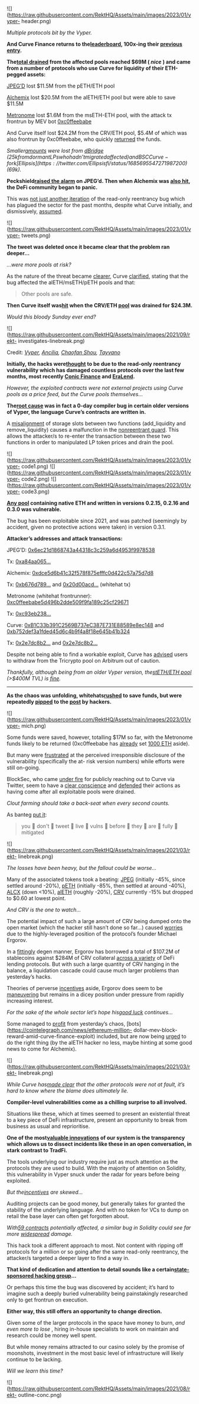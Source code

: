 ![](https://raw.githubusercontent.com/RektHQ/Assets/main/images/2023/01/vyper-
header.png)

_Multiple protocols bit by the Vyper._

 **And Curve Finance returns to
the[leaderboard](https://rekt.news/leaderboard/), 100x-ing their [previous
entry](https://rekt.news/curve-finance-rekt/).**

 **The[total drained](https://twitter.com/tayvano_/status/1685789453556846592)
from the affected pools reached $69M ( _nice_ ) and came from a number of
protocols who use Curve for liquidity of their ETH-pegged assets:**

[JPEG’D](https://twitter.com/JPEGd_69/status/1685655792274341888) lost $11.5M
from the pETH/ETH pool

[Alchemix](https://twitter.com/AlchemixFi/status/1685679422693629953) lost
$20.5M from the alETH/ETH pool but were able to save $11.5M

[Metronome](https://twitter.com/MetronomeDAO/status/1685688052159520768) lost
$1.6M from the msETH-ETH pool, with the attack tx frontrun by MEV bot
[0xc0ffeebabe](https://etherscan.io/address/0xc0ffeebabe5d496b2dde509f9fa189c25cf29671)

And Curve itself lost $24.2M from the CRV/ETH pool, $5.4M of which was also
frontrun by 0xc0ffeebabe, who quickly
[returned](https://etherscan.io/tx/0xb76754124fdde090f25129105ed2907e3c62e0db87ecb8ffcefcb1dede0954fd)
the funds.

_Smaller[amounts](https://twitter.com/PeckShieldAlert/status/1685696196839649280)
were lost from
[dBridge](https://twitter.com/deBridgeFinance/status/1685949893628620800)
($25k from dormant LPs who hadn’t migrated affected) and BSC Curve-fork
[Ellipsis](https://twitter.com/Ellipsisfi/status/1685695547271987200) ($69k)._

 **Peckshield[raised the
alarm](https://twitter.com/peckshield/status/1685645064364822530) on JPEG’d.
Then when Alchemix was [also
hit](https://twitter.com/spreekaway/status/1685676752335425536), the DeFi
community began to panic.**

This was [not just another
iteration](https://twitter.com/pcaversaccio/status/1685655708996448257) of the
read-only reentrancy bug which has plagued the sector for the past months,
despite what Curve initially, and dismissively,
[assumed](https://twitter.com/knveth/status/1685740775379013632).

![](https://raw.githubusercontent.com/RektHQ/Assets/main/images/2023/01/vyper-
tweets.png)

 **The tweet was deleted once it became clear that the problem ran deeper…**

 _…were more pools at risk?_

As the nature of the threat became
[clearer](https://twitter.com/vyperlang/status/1685692973051498497), Curve
[clarified](https://twitter.com/CurveFinance/status/1685693202722848768),
stating that the bug affected the alETH/msETH/pETH pools and that:

> Other pools are safe.

 **Then Curve itself
was[hit](https://twitter.com/blockanalia/status/1685732007400079360) when the
CRV/ETH
[pool](https://etherscan.io/address/0x8301ae4fc9c624d1d396cbdaa1ed877821d7c511)
was drained for $24.3M.**

 _Would this bloody Sunday ever end?_

![](https://raw.githubusercontent.com/RektHQ/Assets/main/images/2021/09/rekt-
investigates-linebreak.png)

Credit: _[Vyper](https://twitter.com/vyperlang/status/1685692973051498497),
[Ancilia](https://twitter.com/AnciliaInc/status/1685716765266116608), [Chaofan
Shou](https://twitter.com/shoucccc/status/1685688647637725184),
[Tayvano](https://twitter.com/tayvano_/status/1685789453556846592)_

 **Initially, the hacks
were[thought](https://twitter.com/DecurityHQ/status/1685646377198505985) to be
due to the read-only reentrancy vulnerability which has damaged countless
protocols over the last few months, most recently [Conic
Finance](https://rekt.news/conic-finance-rekt/) and
[EraLend](https://rekt.news/eralend-rekt/).**

 _However, the exploited contracts were not external projects using Curve
pools as a price feed, but the Curve pools themselves…_

 **The[root cause](https://twitter.com/vyperlang/status/1685692973051498497)
was in fact a 0-day compiler bug in certain older versions of Vyper, the
language Curve’s contracts are written in.**

A [misalignment](https://twitter.com/AnciliaInc/status/1685716765266116608) of
storage slots between two functions (add_liquidity and remove_liquidity)
causes a malfunction in the [nonreentrant
guard](https://twitter.com/shoucccc/status/1685688647637725184). This allows
the attacker/s to re-enter the transaction between these two functions in
order to manipulated LP token prices and drain the pool.

![](https://raw.githubusercontent.com/RektHQ/Assets/main/images/2023/01/vyper-
code1.png)
![](https://raw.githubusercontent.com/RektHQ/Assets/main/images/2023/01/vyper-
code2.png)
![](https://raw.githubusercontent.com/RektHQ/Assets/main/images/2023/01/vyper-
code3.png)

**[Any pool](https://twitter.com/CurveFinance/status/1685696639325933568)
containing native ETH and written in versions 0.2.15, 0.2.16 and 0.3.0 was
vulnerable.**

The bug has been exploitable since 2021, and was patched (seemingly by
accident, given no protective actions were taken) in version 0.3.1.

 **Attacker’s addresses and attack transactions:**

JPEG’D:
[0x6ec21d1868743a44318c3c259a6d4953f9978538](https://etherscan.io/address/0x6ec21d1868743a44318c3c259a6d4953f9978538)

Tx:
[0xa84aa065…](https://etherscan.io/tx/0xa84aa065ce61dbb1eb50ab6ae67fc31a9da50dd2c74eefd561661bfce2f1620c)

Alchemix:
[0xdce5d6b41c32f578f875efffc0d422c57a75d7d8](https://etherscan.io/address/0xdce5d6b41c32f578f875efffc0d422c57a75d7d8)

Tx:
[0xb676d789…](https://etherscan.io/tx/0xb676d789bb8b66a08105c844a49c2bcffb400e5c1cfabd4bc30cca4bff3c9801)
and
[0x20d00acd…](https://etherscan.io/tx/0x20d00acdfbaeffa5fe618ecbcbb8c13df80133cb6d964f9a7ab6a5a7b0d796f3)
(whitehat tx)

Metronome (whitehat frontrunner):
[0xc0ffeebabe5d496b2dde509f9fa189c25cf29671](https://etherscan.io/address/0xc0ffeebabe5d496b2dde509f9fa189c25cf29671)

Tx:
[0xc93eb238…](https://etherscan.io/tx/0xc93eb238ff42632525e990119d3edc7775299a70b56e54d83ec4f53736400964)

Curve:
[0xB1C33b391C2569B737eC387E731E88589e8ec148](https://etherscan.io/address/0xB1C33b391C2569B737eC387E731E88589e8ec148)
and
[0xb752def3a1fded45d6c4b9f4a8f18e645b41b324](https://etherscan.io/address/0xb752def3a1fded45d6c4b9f4a8f18e645b41b324)

Tx:
[0x2e7dc8b2…](https://etherscan.io/tx/0x2e7dc8b2fb7e25fd00ed9565dcc0ad4546363171d5e00f196d48103983ae477c)
and
[0x2e7dc8b2...](https://etherscan.io/tx/0x2e7dc8b2fb7e25fd00ed9565dcc0ad4546363171d5e00f196d48103983ae477c)

Despite not being able to find a workable exploit, Curve has
[advised](https://twitter.com/CurveFinance/status/1685933800088391680) users
to withdraw from the Tricrypto pool on Arbitrum out of caution.

 _Thankfully, although being from an older Vyper version, the[stETH/ETH
pool](https://etherscan.io/address/0xDC24316b9AE028F1497c275EB9192a3Ea0f67022#code)
(>$400M TVL) is
[fine](https://twitter.com/pcaversaccio/status/1685926647449432064)._

* * *

 **As the chaos was unfolding,
whitehats[rushed](https://twitter.com/pcaversaccio/status/1685693433858437120)
to save funds, but were repeatedly
[pipped](https://twitter.com/AlchemixFi/status/1685737642565173248) to the
[post](https://twitter.com/bantg/status/1685734521981857792) by hackers.**

![](https://raw.githubusercontent.com/RektHQ/Assets/main/images/2023/01/vyper-
mich.png)

Some funds were saved, however, totalling $17M so far, with the Metronome
funds likely to be returned (0xc0ffeebabe has
[already](https://etherscan.io/tx/0xc52cce67226ca6c9fd85b6081d532171623a4ba2cb78f5f69811e38f82c22f2b)
set [1000
ETH](https://etherscan.io/tx/0x9d18d84353c8216d653afd402de8b4961cb3316f40152fab592c35d28515e060)
aside).

But many were
[frustrated](https://twitter.com/LefterisJP/status/1685752260465180673) at the
perceived irresponsible disclosure of the vulnerability (specifically the at-
risk version numbers) while efforts were still on-going.

BlockSec, who came [under
fire](https://twitter.com/DefiLlama/status/1685965910207545344) for publicly
reaching out to Curve via Twitter, seem to have a [clear
conscience](https://twitter.com/nothingrude_q/status/1685762944032788482) and
[defended](https://twitter.com/BlockSecTeam/status/1685859878101983233) their
actions as having come after all exploitable pools were drained.

 _Clout farming should take a back-seat when every second counts._

As banteg [put it](https://twitter.com/bantg/status/1685679541212069888):

> you 👏 don't 👏 tweet 👏 live 👏 vulns 👏 before 👏 they 👏 are 👏 fully 👏 mitigated

![](https://raw.githubusercontent.com/RektHQ/Assets/main/images/2021/03/rekt-
linebreak.png)

 _The losses have been heavy, but the fallout could be worse…_

Many of the associated tokens took a beating:
[JPEG](https://www.coingecko.com/en/coins/jpeg-d) (initially -45%, since
settled around -20%), [pETH](https://www.coingecko.com/en/coins/peth)
(initially -85%, then settled at around -40%),
[ALCX](https://www.coingecko.com/en/coins/alchemix) (down <10%),
[alETH](https://www.coingecko.com/en/coins/alchemix-eth) (roughly -20%),
[CRV](https://www.coingecko.com/en/coins/curve-dao-token) currently -15% but
dropped to $0.60 at lowest point.

 _And CRV is the one to watch…_

The potential impact of such a large amount of CRV being dumped onto the open
market (which the hacker still hasn’t done so far…) caused
[worries](https://twitter.com/adamscochran/status/1685735584344506368) due to
the highly-leveraged position of the protocol’s founder Michael Ergorov.

In a [fittingly](https://twitter.com/setanimals/status/1685797479919263745)
degen manner, Ergorov has borrowed a total of $107.2M of stablecoins against
$284M of CRV collateral [across a
variety](https://debank.com/profile/0x7a16ff8270133f063aab6c9977183d9e72835428)
of DeFi lending protocols. But with such a large quantity of CRV hanging in
the balance, a liquidation cascade could cause much larger problems than
yesterday’s hacks.

Theories of perverse
[incentives](https://twitter.com/napgener/status/1685836352552644608) aside,
Ergorov does seem to be
[maneuvering](https://twitter.com/adamscochran/status/1685984003919056897) but
remains in a dicey position under pressure from rapidly increasing interest.

 _For the sake of the whole sector let’s hope his[good
luck](https://twitter.com/newmichwill/status/1682741861134262275) continues…_

Some managed to
[profit](https://twitter.com/dcfgod/status/1685689924769771520) from
yesterday’s chaos, [bots](https://cointelegraph.com/news/ethereum-million-
dollar-mev-block-reward-amid-curve-finance-exploit) included, but are now
being [urged](https://twitter.com/spreekaway/status/1685965363475828736) to do
the right thing (by the alETH hacker no less, maybe hinting at some good news
to come for Alchemix).

![](https://raw.githubusercontent.com/RektHQ/Assets/main/images/2021/03/rekt-
linebreak.png)

 _While Curve has[made
clear](https://twitter.com/CurveFinance/status/1685702848103710720) that the
other protocols were not at fault, it’s hard to know where the blame does
ultimately lie._

 **Compiler-level vulnerabilities come as a chilling surprise to all
involved.**

Situations like these, which at times seemed to present an existential threat
to a key piece of DeFi infrastructure, present an opportunity to break from
business as usual and reprioritise.

 **One of the most[valuable
innovations](https://twitter.com/StaniKulechov/status/1685966638741442560) of
our system is the transparency which allows us to dissect incidents like these
in an open conversation, in stark contrast to TradFi.**

The tools underlying our industry require just as much attention as the
protocols they are used to build. With the majority of attention on Solidity,
this vulnerability in Vyper snuck under the radar for years before being
exploited.

 _But
the[incentives](https://twitter.com/fubuloubu/status/1686031792581582849) are
skewed…_

Auditing projects can be good money, but generally takes for granted the
stability of the underlying language. And with no token for VCs to dump on
retail the base layer can often get forgotten about.

 _With[59 contracts](https://twitter.com/bantg/status/1686055412540358682)
potentially affected, a similar bug in Solidity could see far more
[widespread](https://twitter.com/fubuloubu/status/1685856283448979457)
damage._

This hack took a different approach to most. Not content with ripping off
protocols for a million or so going after the same read-only reentrancy, the
attacker/s targeted a deeper layer to find a way in.

 **That kind of dedication and attention to detail sounds like a
certain[state-sponsored hacking group](https://rekt.news/big-phish/)…**

Or perhaps this time the bug was discovered by accident; it’s hard to imagine
such a deeply buried vulnerability being painstakingly researched only to get
frontrun on execution.

 **Either way, this still offers an opportunity to change direction.**

Given some of the larger protocols in the space have money to burn, _and even
more to lose_ , hiring in-house specialists to work on maintain and research
could be money well spent.

But while money remains attracted to our casino solely by the promise of
moonshots, investment in the most basic level of infrastructure will likely
continue to be lacking.

 _Will we learn this time?_

![](https://raw.githubusercontent.com/RektHQ/Assets/main/images/2021/08/rekt-
outline-conc.png)


